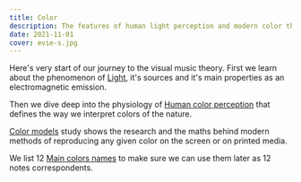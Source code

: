 ```yaml
---
title: Color
description: The features of human light perception and modern color theory
date: 2021-11-01
cover: evie-s.jpg
---
```


Here's very start of our journey to the visual music theory. First we learn about the phenomenon of [Light](./light/index.md), it's sources and it's main properties as an electromagnetic emission.

Then we dive deep into the physiology of [Human color perception](./perception/index.md) that defines the way we interpret colors of the nature.

[Color models](./models/index.md) study shows the research and the maths behind modern methods of reproducing any given color on the screen or on printed media.

We list 12 [Main colors names](./names/index.md) to make sure we can use them later as 12 notes correspondents.

<YoutubeEmbed video="1i8s8knHFTs" />
